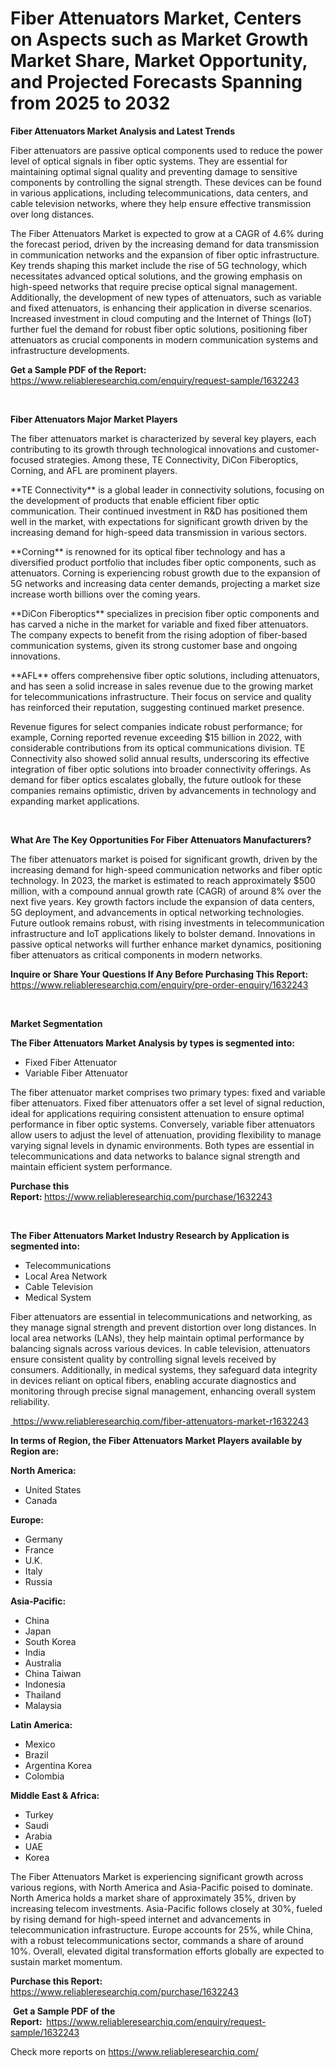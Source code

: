 <p><h1>Fiber Attenuators Market, Centers on Aspects such as Market Growth Market Share, Market Opportunity, and Projected Forecasts Spanning from 2025 to 2032</h1></p><p><strong>Fiber Attenuators Market Analysis and Latest Trends</strong></p>
<p><p>Fiber attenuators are passive optical components used to reduce the power level of optical signals in fiber optic systems. They are essential for maintaining optimal signal quality and preventing damage to sensitive components by controlling the signal strength. These devices can be found in various applications, including telecommunications, data centers, and cable television networks, where they help ensure effective transmission over long distances.</p><p>The Fiber Attenuators Market is expected to grow at a CAGR of 4.6% during the forecast period, driven by the increasing demand for data transmission in communication networks and the expansion of fiber optic infrastructure. Key trends shaping this market include the rise of 5G technology, which necessitates advanced optical solutions, and the growing emphasis on high-speed networks that require precise optical signal management. Additionally, the development of new types of attenuators, such as variable and fixed attenuators, is enhancing their application in diverse scenarios. Increased investment in cloud computing and the Internet of Things (IoT) further fuel the demand for robust fiber optic solutions, positioning fiber attenuators as crucial components in modern communication systems and infrastructure developments.</p></p>
<p><strong>Get a Sample PDF of the Report:&nbsp;</strong> <a href="https://www.reliableresearchiq.com/enquiry/request-sample/1632243?utm_campaign=3452&utm_medium=2&utm_source=Github&utm_content=ia&utm_term=06042025&utm_id=fiber-attenuators">https://www.reliableresearchiq.com/enquiry/request-sample/1632243</a></p>
<p>&nbsp;</p>
<p><strong>Fiber Attenuators Major Market Players</strong></p>
<p><p>The fiber attenuators market is characterized by several key players, each contributing to its growth through technological innovations and customer-focused strategies. Among these, TE Connectivity, DiCon Fiberoptics, Corning, and AFL are prominent players.</p><p>**TE Connectivity** is a global leader in connectivity solutions, focusing on the development of products that enable efficient fiber optic communication. Their continued investment in R&D has positioned them well in the market, with expectations for significant growth driven by the increasing demand for high-speed data transmission in various sectors.</p><p>**Corning** is renowned for its optical fiber technology and has a diversified product portfolio that includes fiber optic components, such as attenuators. Corning is experiencing robust growth due to the expansion of 5G networks and increasing data center demands, projecting a market size increase worth billions over the coming years.</p><p>**DiCon Fiberoptics** specializes in precision fiber optic components and has carved a niche in the market for variable and fixed fiber attenuators. The company expects to benefit from the rising adoption of fiber-based communication systems, given its strong customer base and ongoing innovations.</p><p>**AFL** offers comprehensive fiber optic solutions, including attenuators, and has seen a solid increase in sales revenue due to the growing market for telecommunications infrastructure. Their focus on service and quality has reinforced their reputation, suggesting continued market presence.</p><p>Revenue figures for select companies indicate robust performance; for example, Corning reported revenue exceeding $15 billion in 2022, with considerable contributions from its optical communications division. TE Connectivity also showed solid annual results, underscoring its effective integration of fiber optic solutions into broader connectivity offerings. As demand for fiber optics escalates globally, the future outlook for these companies remains optimistic, driven by advancements in technology and expanding market applications.</p></p>
<p>&nbsp;</p>
<p><strong>What Are The Key Opportunities For Fiber Attenuators Manufacturers?</strong></p>
<p><p>The fiber attenuators market is poised for significant growth, driven by the increasing demand for high-speed communication networks and fiber optic technology. In 2023, the market is estimated to reach approximately $500 million, with a compound annual growth rate (CAGR) of around 8% over the next five years. Key growth factors include the expansion of data centers, 5G deployment, and advancements in optical networking technologies. Future outlook remains robust, with rising investments in telecommunication infrastructure and IoT applications likely to bolster demand. Innovations in passive optical networks will further enhance market dynamics, positioning fiber attenuators as critical components in modern networks.</p></p>
<p><strong>Inquire or Share Your Questions If Any Before Purchasing This Report:</strong> <a href="https://www.reliableresearchiq.com/enquiry/pre-order-enquiry/1632243?utm_campaign=3452&utm_medium=2&utm_source=Github&utm_content=ia&utm_term=06042025&utm_id=fiber-attenuators">https://www.reliableresearchiq.com/enquiry/pre-order-enquiry/1632243</a></p>
<p>&nbsp;</p>
<p><strong>Market Segmentation</strong></p>
<p><strong>The Fiber Attenuators Market Analysis by types is segmented into:</strong></p>
<p><ul><li>Fixed Fiber Attenuator</li><li>Variable Fiber Attenuator</li></ul></p>
<p><p>The fiber attenuator market comprises two primary types: fixed and variable fiber attenuators. Fixed fiber attenuators offer a set level of signal reduction, ideal for applications requiring consistent attenuation to ensure optimal performance in fiber optic systems. Conversely, variable fiber attenuators allow users to adjust the level of attenuation, providing flexibility to manage varying signal levels in dynamic environments. Both types are essential in telecommunications and data networks to balance signal strength and maintain efficient system performance.</p></p>
<p><strong>Purchase this Report:&nbsp;</strong><a href="https://www.reliableresearchiq.com/purchase/1632243?utm_campaign=3452&utm_medium=2&utm_source=Github&utm_content=ia&utm_term=06042025&utm_id=fiber-attenuators">https://www.reliableresearchiq.com/purchase/1632243</a></p>
<p>&nbsp;</p>
<p><strong>The Fiber Attenuators Market Industry Research by Application is segmented into:</strong></p>
<p><ul><li>Telecommunications</li><li>Local Area Network</li><li>Cable Television</li><li>Medical System</li></ul></p>
<p><p>Fiber attenuators are essential in telecommunications and networking, as they manage signal strength and prevent distortion over long distances. In local area networks (LANs), they help maintain optimal performance by balancing signals across various devices. In cable television, attenuators ensure consistent quality by controlling signal levels received by consumers. Additionally, in medical systems, they safeguard data integrity in devices reliant on optical fibers, enabling accurate diagnostics and monitoring through precise signal management, enhancing overall system reliability.</p></p>
<p><a href="https://www.reliableresearchiq.com/fiber-attenuators-market-r1632243?utm_campaign=3452&utm_medium=2&utm_source=Github&utm_content=ia&utm_term=06042025&utm_id=fiber-attenuators">&nbsp;https://www.reliableresearchiq.com/fiber-attenuators-market-r1632243</a></p>
<p><strong>In terms of Region, the Fiber Attenuators Market Players available by Region are:</strong></p>
<p>
    <p> <strong> North America: </strong>
        <ul>
            <li>United States</li>
            <li>Canada</li>
        </ul>
        </p> 
    <p> <strong> Europe: </strong>
        <ul>
            <li>Germany</li>
            <li>France</li>
            <li>U.K.</li>
            <li>Italy</li>
            <li>Russia</li>
        </ul>
        </p> 
    <p> <strong> Asia-Pacific: </strong>
        <ul>
            <li>China</li>
            <li>Japan</li>
            <li>South Korea</li>
            <li>India</li>
            <li>Australia</li>
            <li>China Taiwan</li>
            <li>Indonesia</li>
            <li>Thailand</li>
            <li>Malaysia</li>
        </ul>
        </p> 
    <p> <strong> Latin America: </strong>
        <ul>
            <li>Mexico</li>
            <li>Brazil</li>
            <li>Argentina Korea</li>
            <li>Colombia</li>
        </ul>
        </p> 
    <p> <strong> Middle East & Africa: </strong>
        <ul>
            <li>Turkey</li>
            <li>Saudi</li>
            <li>Arabia</li>
            <li>UAE</li>
            <li>Korea</li>
        </ul>
    </p>
    </p>
<p><p>The Fiber Attenuators Market is experiencing significant growth across various regions, with North America and Asia-Pacific poised to dominate. North America holds a market share of approximately 35%, driven by increasing telecom investments. Asia-Pacific follows closely at 30%, fueled by rising demand for high-speed internet and advancements in telecommunication infrastructure. Europe accounts for 25%, while China, with a robust telecommunications sector, commands a share of around 10%. Overall, elevated digital transformation efforts globally are expected to sustain market momentum.</p></p>
<p><strong>Purchase this Report: </strong><a href="https://www.reliableresearchiq.com/purchase/1632243?utm_campaign=3452&utm_medium=2&utm_source=Github&utm_content=ia&utm_term=06042025&utm_id=fiber-attenuators">https://www.reliableresearchiq.com/purchase/1632243</a></p>
<p>&nbsp;<strong>Get a Sample PDF of the Report:&nbsp;&nbsp;</strong><a href="https://www.reliableresearchiq.com/enquiry/request-sample/1632243?utm_campaign=3452&utm_medium=2&utm_source=Github&utm_content=ia&utm_term=06042025&utm_id=fiber-attenuators">https://www.reliableresearchiq.com/enquiry/request-sample/1632243</a></p>
<p><strong></strong></p>
<p>Check more reports on <a href="https://www.reliableresearchiq.com/?utm_campaign=3452&utm_medium=2&utm_source=Github&utm_content=ia&utm_term=06042025&utm_id=fiber-attenuators">https://www.reliableresearchiq.com/</a></p>